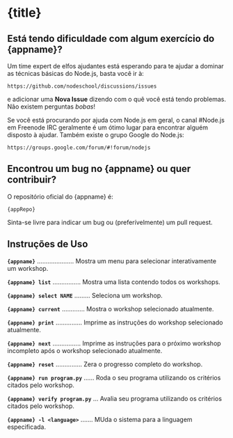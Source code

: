 # {title}

## Está tendo dificuldade com algum exercício do {appname}?

Um time expert de elfos ajudantes está esperando para te ajudar a dominar as técnicas básicas do Node.js, basta você ir à:

    https://github.com/nodeschool/discussions/issues

e adicionar uma __Nova Issue__ dizendo com o quê você está tendo problemas. Não existem perguntas _bobas_!

Se você está procurando por ajuda com Node.js em geral, o canal #Node.js em Freenode IRC geralmente é um ótimo lugar para encontrar alguém disposto à ajudar. Também existe o grupo Google do Node.js:

    https://groups.google.com/forum/#!forum/nodejs

## Encontrou um bug no {appname} ou quer contribuir?

O repositório oficial do {appname} é:

    {appRepo}

Sinta-se livre para indicar um bug ou (preferívelmente) um pull request.

## Instruções de Uso

__`{appname}`__ ..................... Mostra um menu para selecionar interativamente um workshop.

__`{appname} list`__ ................ Mostra uma lista contendo todos os workshops.

__`{appname} select NAME`__ ......... Seleciona um workshop.

__`{appname} current`__ ............. Mostra o workshop selecionado atualmente.

__`{appname} print`__ ............... Imprime as instruções do workshop selecionado atualmente.

__`{appname} next`__ ................ Imprime as instruções para o próximo workshop incompleto após o workshop selecionado atualmente.

__`{appname} reset`__ ............... Zera o progresso completo do workshop.

__`{appname} run program.py`__ ...... Roda o seu programa utilizando os critérios citados pelo workshop.

__`{appname} verify program.py`__ ... Avalia seu programa utilizando os critérios citados pelo workshop.

__`{appname} -l <language>`__ ....... MUda o sistema para a linguagem especificada.
